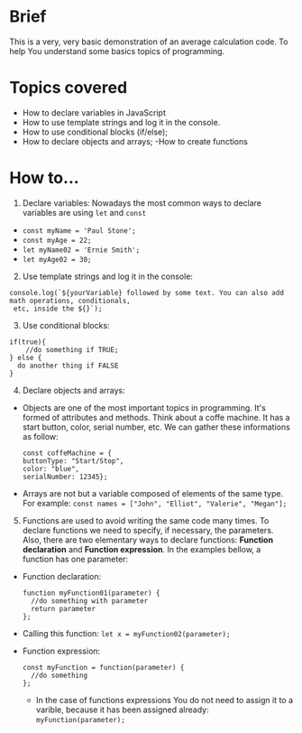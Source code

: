 # Brief
This is a very, very basic demonstration of an average calculation code. To help You understand
some basics topics of programming.

# Topics covered
- How to declare variables in JavaScript
- How to use template strings and log it in the console.
- How to use conditional blocks (if/else);
- How to declare objects and arrays;
-How to create functions
 
# How to...
1) Declare variables:
  Nowadays the most common ways to declare variables are using `let` and `const`
  * ```const myName = 'Paul Stone';```
  * ```const myAge = 22;```
  * ```let myName02 = 'Ernie Smith';```
  * ```let myAge02 = 30;```
2) Use template strings and log it in the console:
  
  ``` 
  console.log(`${yourVariable} followed by some text. You can also add math operations, conditionals,
   etc, inside the ${}`);
   ```
3) Use conditional blocks:

```
if(true){
    //do something if TRUE;
} else {
  do another thing if FALSE
}
```
4) Declare objects and arrays:
  * Objects are one of the most important topics in programming. It's formed of attributes and methods.
    Think about a coffe machine. It has a start button, color, serial number, etc. We can gather these
    informations as follow: 
    ```
    const coffeMachine = {
    buttonType: "Start/Stop",
    color: "blue",
    serialNumber: 12345};
    ```

  * Arrays are not but a variable composed of elements of the same type.
    For example: ```const names = ["John", "Elliot", "Valerie", "Megan"];```
5) Functions are used to avoid writing the same code many times. To declare functions we need to
  specify, if necessary, the parameters. Also, there are two elementary
  ways to declare functions: **Function declaration** and **Function expression**.
  In the examples bellow, a function has one parameter:
  * Function declaration:
    ```
    function myFunction01(parameter) {
      //do something with parameter
      return parameter
    };
    ```
  * Calling this function: `let x = myFunction02(parameter);`

  * Function expression:
    ```
    const myFunction = function(parameter) {
      //do something
    };
    ```
    * In the case of functions expressions You do not need to assign it to a varible, because it has
    been assigned already: `myFunction(parameter);`
